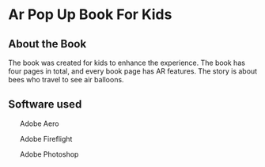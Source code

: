 <h1>Ar Pop Up Book For Kids</h1>

<h2>About the Book</h2>
<p>The book was created for kids to enhance the experience. The book has four pages in total, and every book page has AR features. The story is about bees who travel to see air balloons.</p>

<h2>Software used</h2>

  <ul>Adobe Aero</ul>
  <ul>Adobe Fireflight</ul>
  <ul>Adobe Photoshop</ul>

